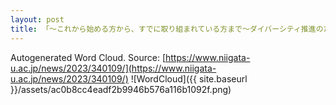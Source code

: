 ```yaml
---
layout: post
title: 「～これから始める方から、すでに取り組まれている方まで～ダイバーシティ推進のために今できること」オンラインセミナーを開催しました
---
```

Autogenerated Word Cloud.
Source\: [https://www.niigata-u.ac.jp/news/2023/340109/](https://www.niigata-u.ac.jp/news/2023/340109/)
![WordCloud]({{ site.baseurl }}/assets/ac0b8cc4eadf2b9946b576a116b1092f.png)